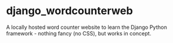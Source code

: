 # django_wordcounterweb
A locally hosted word counter website to learn the Django Python framework - nothing fancy (no CSS), but works in concept.

